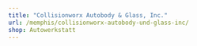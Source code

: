 ```yaml
---
title: "Collisionworx Autobody & Glass, Inc."
url: /memphis/collisionworx-autobody-und-glass-inc/
shop: Autowerkstatt
---
```

